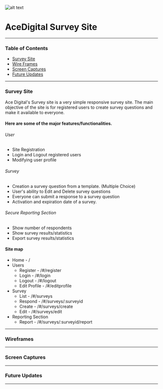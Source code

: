 ![alt text](https://photos-5.dropbox.com/t/2/AAC8crThQseJhabSC4Kxr6GZFLxSR3a-SG4CyRKTmTgsiA/12/66131039/png/32x32/1/1443175200/0/2/AceDigitalLogo.png/CN-oxB8gASACIAMgBCAFIAYgBygC/7bCiaqb-A5pS7mCKrvAtHm9LghjIMV1Eqz__0FWWRk8?size=1024x768&size_mode=2 "The ace digital logo")
# AceDigital Survey Site
___
### Table of Contents
* [Survey Site](#survey-site)
* [Wire Frames](#wireframes)
* [Screen Captures](#screen-captures)
* [Future Updates](#future-updates)

___
### Survey Site

Ace Digital's Survey site is a very simple responsive survey site. The main objective of the site is for registered users to create survey questions and make it available to everyone. 

#### Here are some of the major features/functionalities.

###### User
* Site Registration
* Login and Logout registered users
* Modifying user profile

###### Survey
* Creation a survey question from a template. (Multiple Choice)
* User's ability to Edit and Delete survey questions
* Everyone can submit a response to a survey question
* Activation and expiration date of a survey.

###### Secure Reporting Section
* Show number of respondents
* Show survey results/statistics
* Export survey results/statistics

#### Site map
* Home - /
* Users
  * Register - /#/register
  * Login - /#/login
  * Logout - /#/logout
  * Edit Profile - /#/editprofile
* Survey
  * List - /#/surveys
  * Respond - /#/surveys/:surveyid
  * Create - /#/surveys/create
  * Edit - /#/surveys/edit
* Reporting Section
  * Report - /#/surveys/:surveyid/report
  
___
### Wireframes
___
### Screen Captures
___
### Future Updates
___
